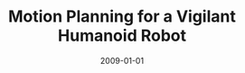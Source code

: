 ---
title: "Motion Planning for a Vigilant Humanoid Robot"
collection: publications
permalink: /publication/2009-01-01-Motion-Planning-for-a-Vigilant-Humanoid-Robot
date: 2009-01-01
venue: 'the proceedings of Proc. of IEEE-RAS Int. Conf. on Humanoids (Humanoids&apos;09)'
citation: ' J.B. Hayet,  C. Esteves,  G. Arechavaleta,  E. Yoshida, &quot;Motion Planning for a Vigilant Humanoid Robot.&quot; the proceedings of Proc. of IEEE-RAS Int. Conf. on Humanoids (Humanoids&amp;apos;09), 2009.'
---